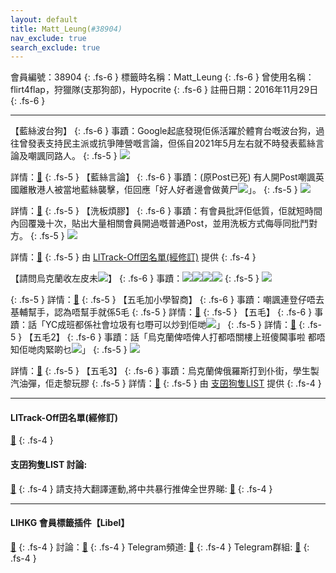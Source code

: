 ```yaml
---
layout: default
title: Matt_Leung(#38904)
nav_exclude: true
search_exclude: true
---
```


會員編號：38904
{: .fs-6 }
標籤時名稱：Matt_Leung
{: .fs-6 }
曾使用名稱：flirt4flap，狩獵隊(支那狗部)，Hypocrite
{: .fs-6 }
註冊日期：2016年11月29日
{: .fs-6 }

---

<div class="code-example" markdown="1">

【藍絲波台狗】
{: .fs-6 }
事蹟：Google起底發現佢係活躍於體育台嘅波台狗，過往曾發表支持民主派或抗爭陣營嘅言論，但係自2021年5月左右就不時發表藍絲言論及嘲諷同路人。
{: .fs-5 }
![](https://na.cx/i/dWm2Fda.png)


詳情：[🔗](https://bit.ly/3HsrXZU)
{: .fs-5 }
【藍絲言論】
{: .fs-6 }
事蹟：(原Post已死) 有人開Post嘲諷英國離散港人被當地藍絲襲擊，佢回應「好人好者邊會做黄尸![](https://cdn.lihkg.com/assets/faces/normal/dead.gif)」。
{: .fs-5 }
![](https://na.cx/i/dWm2Fda.png)


詳情：[🔗](https://bit.ly/3M949Oz)
{: .fs-5 }
【洗板煩膠】
{: .fs-6 }
事蹟：有會員批評佢低質，佢就短時間內回覆幾十次，貼出大量相關會員開過嘅普通Post，並用洗板方式侮辱同批鬥對方。
{: .fs-5 }
![](https://na.cx/i/rujvO6v.png)


詳情：[🔗](https://lih.kg/hdGugT)
{: .fs-5 }
由 [LITrack-Off囝名單(經修訂)](#litrack-off囝名單(經修訂)) 提供
{: .fs-4 }

</div>
<div class="code-example" markdown="1">

【請問烏克蘭收左皮未![](https://cdn.lihkg.com/assets/faces/lm2/hoho.gif)】
{: .fs-6 }
事蹟：![](https://cdn.lihkg.com/assets/faces/lm2/hoho.gif)![](https://cdn.lihkg.com/assets/faces/lm2/hoho.gif)![](https://cdn.lihkg.com/assets/faces/lm2/hoho.gif)![](https://cdn.lihkg.com/assets/faces/lm2/hoho.gif)
{: .fs-5 }
![](https://na.cx/i/yxOx216.png)


{: .fs-5 }
詳情：[🔗](https://lih.kg/ioaOCT)
{: .fs-5 }
【五毛加小學智商】
{: .fs-6 }
事蹟：嘲諷連登仔唔去基輔幫手，認為唔幫手就係5毛
{: .fs-5 }
詳情：[🔗](https://lih.kg/bikjRoV)
{: .fs-5 }
【五毛】
{: .fs-6 }
事蹟：話「YC成班都係社會垃圾有乜嘢可以炒到佢哋![](https://cdn.lihkg.com/assets/faces/normal/sosad.gif)」
{: .fs-5 }
詳情：[🔗](https://lih.kg/ioBubT)
{: .fs-5 }
【五毛2】
{: .fs-6 }
事蹟：話「烏克蘭俾唔俾人打都唔關樓上班傻閪事啦 都唔知佢哋肉緊啲乜![](https://cdn.lihkg.com/assets/faces/normal/sosad.gif)」
{: .fs-5 }
![](https://na.cx/i/MZfTNrO.png)


詳情：[🔗](https://lih.kg/biiamNV)
{: .fs-5 }
【五毛3】
{: .fs-6 }
事蹟：烏克蘭俾俄羅斯打到仆街，學生製汽油彈，佢走黎玩膠
{: .fs-5 }
詳情：[🔗](https://lih.kg/inEvgT)
{: .fs-5 }
由 [支囝狗隻LIST](#支囝狗隻list-討論) 提供
{: .fs-4 }

</div>

---

#### LITrack-Off囝名單(經修訂)
[🔗](http://tiny.cc/LITrack_GS)
{: .fs-4 }
#### 支囝狗隻LIST 討論: 
[🔗](https://lih.kg/2908480)
{: .fs-4 }
請支持大翻譯運動,將中共暴行推俾全世界睇: [🔗](https://twitter.com/tgtm_official)
{: .fs-4 }

---

#### LIHKG 會員標籤插件【Libel】
[🔗](https://kitce.github.io/libel)
{: .fs-4 }
討論：[🔗](https://lih.kg/2841778)
{: .fs-4 }
Telegram頻道: [🔗](https://t.me/LibelOfficialChannel)
{: .fs-4 }
Telegram群組: [🔗](https://t.me/LibelOfficialGroup)
{: .fs-4 }
